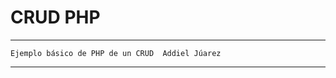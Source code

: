 # CRUD PHP
**************************************************************
    Ejemplo básico de PHP de un CRUD  Addiel Júarez 
**************************************************************

